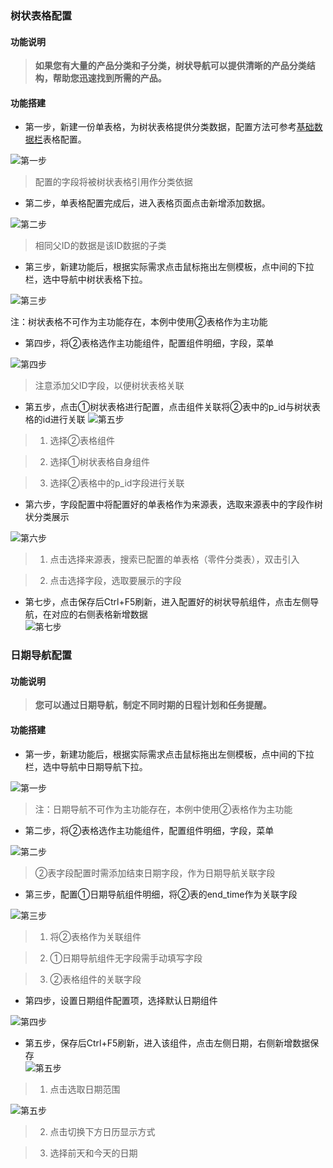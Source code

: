 ### 树状表格配置  

#### 功能说明  

>**如果您有大量的产品分类和子分类，树状导航可以提供清晰的产品分类结构，帮助您迅速找到所需的产品。**  

#### 功能搭建

* 第一步，新建一份单表格，为树状表格提供分类数据，配置方法可参考<a href="#/Functional_building/BasicData">基础数据栏</a>表格配置。

![第一步](../image/sys/tree%20(5).png  ':class=lazyload')  

>配置的字段将被树状表格引用作分类依据

* 第二步，单表格配置完成后，进入表格页面点击新增添加数据。

![第二步](../image/sys/tree%20(4).png  ':class=lazyload')  

>相同父ID的数据是该ID数据的子类

* 第三步，新建功能后，根据实际需求点击鼠标拖出左侧模板，点中间的下拉栏，选中导航中树状表格下拉。

![第三步](../image/sys/tree%20(3).png  ':class=lazyload')

注：树状表格不可作为主功能存在，本例中使用②表格作为主功能  
* 第四步，将②表格选作主功能组件，配置组件明细，字段，菜单    
  
![第四步](../image/sys/tree8.png  ':class=lazyload')  

> 注意添加父ID字段，以便树状表格关联

* 第五步，点击①树状表格进行配置，点击组件关联将②表中的p_id与树状表格的id进行关联
![第五步](../image/sys/tree2.png  ':class=lazyload')  

>1. 选择②表格组件  

>2. 选择①树状表格自身组件  

>3. 选择②表格中的p_id字段进行关联

* 第六步，字段配置中将配置好的单表格作为来源表，选取来源表中的字段作树状分类展示

     
![第六步](../image/sys/tree%20(6).png  ':class=lazyload') 

>1. 点击选择来源表，搜索已配置的单表格（零件分类表），双击引入
 
>2. 点击选择字段，选取要展示的字段  


* 第七步，点击保存后Ctrl+F5刷新，进入配置好的树状导航组件，点击左侧导航，在对应的右侧表格新增数据  
![第七步](../image/sys/tree%20(1).png  ':class=lazyload')  


### 日期导航配置  

#### 功能说明  

>**您可以通过日期导航，制定不同时期的日程计划和任务提醒。**  

#### 功能搭建

* 第一步，新建功能后，根据实际需求点击鼠标拖出左侧模板，点中间的下拉栏，选中导航中日期导航下拉。

![第一步](../image/sys/dateNav%20(5).png  ':class=lazyload')  

>注：日期导航不可作为主功能存在，本例中使用②表格作为主功能  

* 第二步，将②表格选作主功能组件，配置组件明细，字段，菜单 

![第二步](../image/sys/dateNav%20(2).png  ':class=lazyload')  

>②表字段配置时需添加结束日期字段，作为日期导航关联字段

* 第三步，配置①日期导航组件明细，将②表的end_time作为关联字段  

![第三步](../image/sys/dateNav%20(3).png  ':class=lazyload')

>1. 将②表格作为关联组件  

>2. ①日期导航组件无字段需手动填写字段  

>3. ②表格组件的关联字段

* 第四步，设置日期组件配置项，选择默认日期组件    
  
![第四步](../image/sys/dateNav%20(4).png  ':class=lazyload')  

* 第五步，保存后Ctrl+F5刷新，进入该组件，点击左侧日期，右侧新增数据保存  
![第五步](../image/sys/dateNav%20(6).png  ':class=lazyload')  

>1. 点击选取日期范围  

![第五步](../image/sys/dateNav%20(1).png  ':class=lazyload') 

>2. 点击切换下方日历显示方式 

>3. 选择前天和今天的日期   

